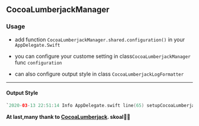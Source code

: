 ## CocoaLumberjackManager

### Usage

- add function `CocoaLumberjackManager.shared.configuration()` in your `AppDelegate.Swift`


- you can configure your custome setting in class`CocoaLumberjackManager` func `configuration`
- can also configure output style in class `CocoaLumberjackLogFormatter`

---

#### Output Style
```Swift
`2020-03-13 22:51:14 Info AppDelegate.swift line(65) setupCocoaLumberjack() This is a info log
```

**At last,many thank to [CocoaLumberjack](https://github.com/CocoaLumberjack/CocoaLumberjack). skoal🍺🍺**


